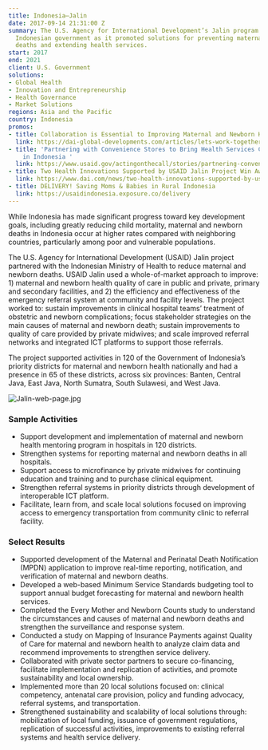 ```yaml
---
title: Indonesia—Jalin
date: 2017-09-14 21:31:00 Z
summary: The U.S. Agency for International Development’s Jalin program assisted the
  Indonesian government as it promoted solutions for preventing maternal and newborn
  deaths and extending health services.
start: 2017
end: 2021
client: U.S. Government
solutions:
- Global Health
- Innovation and Entrepreneurship
- Health Governance
- Market Solutions
regions: Asia and the Pacific
country: Indonesia
promos:
- title: Collaboration is Essential to Improving Maternal and Newborn Health in Indonesia
  link: https://dai-global-developments.com/articles/lets-work-together-to-improve-maternal-and-newborn-health
- title: 'Partnering with Convenience Stores to Bring Health Services Closer to Home
    in Indonesia '
  link: https://www.usaid.gov/actingonthecall/stories/partnering-convenience-stores-bring-health-services-closer-home-indonesia
- title: Two Health Innovations Supported by USAID Jalin Project Win Awards
  link: https://www.dai.com/news/two-health-innovations-supported-by-usaid-jalin-project-win-awards
- title: DELIVERY! Saving Moms & Babies in Rural Indonesia
  link: https://usaidindonesia.exposure.co/delivery
---
```


While Indonesia has made significant progress toward key development goals, including greatly reducing child mortality, maternal and newborn deaths in Indonesia occur at higher rates compared with neighboring countries, particularly among poor and vulnerable populations.

The U.S. Agency for International Development (USAID) Jalin project partnered with the Indonesian Ministry of Health to reduce maternal and newborn deaths. USAID Jalin used a whole-of-market approach to improve: 1) maternal and newborn health quality of care in public and private, primary and secondary facilities, and 2) the efficiency and effectiveness of the emergency referral system at community and facility levels. The project worked to: sustain improvements in clinical hospital teams’ treatment of obstetric and newborn complications; focus stakeholder strategies on the main causes of maternal and newborn death; sustain improvements to quality of care provided by private midwives; and scale improved referral networks and integrated ICT platforms to support those referrals.

The project supported activities in 120 of the Government of Indonesia’s priority districts for maternal and newborn health nationally and had a presence in 65 of these districts, across six provinces: Banten, Central Java, East Java, North Sumatra, South Sulawesi, and West Java.

![Jalin-web-page.jpg](/uploads/Jalin-web-page.jpg)

### Sample Activities

* Support development and implementation of maternal and newborn health mentoring program in hospitals in 120 districts.
* Strengthen systems for reporting maternal and newborn deaths in all hospitals.
* Support access to microfinance by private midwives for continuing education and training and to purchase clinical equipment.
* Strengthen referral systems in priority districts through development of interoperable ICT platform.
* Facilitate, learn from, and scale local solutions focused on improving access to emergency transportation from community clinic to referral facility.

### Select Results

* Supported development of the Maternal and Perinatal Death Notification (MPDN) application to improve real-time reporting, notification, and verification of maternal and newborn deaths.
* Developed a web-based Minimum Service Standards budgeting tool to support annual budget forecasting for maternal and newborn health services.
* Completed the Every Mother and Newborn Counts study to understand the circumstances and causes of maternal and newborn deaths and strengthen the surveillance and response system.
* Conducted a study on Mapping of Insurance Payments against Quality of Care for maternal and newborn health to analyze claim data and recommend improvements to strengthen service delivery.
* Collaborated with private sector partners to secure co-financing, facilitate implementation and replication of activities, and promote sustainability and local ownership.
* Implemented more than 20 local solutions focused on: clinical competency, antenatal care provision, policy and funding advocacy, referral systems, and transportation.
* Strengthened sustainability and scalability of local solutions through: mobilization of local funding, issuance of government regulations, replication of successful activities, improvements to existing referral systems and health service delivery.
